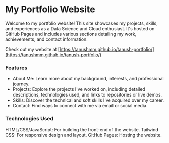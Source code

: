 # My Portfolio Website

Welcome to my portfolio website! This site showcases my projects, skills, and experiences as a Data Science and Cloud enthusiast. It's hosted on GitHub Pages and includes various sections detailing my work, achievements, and contact information.

Check out my website at [https://tanushmm.github.io/tanush-portfolio/](https://tanushmm.github.io/tanush-portfolio/)

### Features

- About Me: Learn more about my background, interests, and professional journey.
- Projects: Explore the projects I've worked on, including detailed descriptions, technologies used, and links to repositories or live demos.
- Skills: Discover the technical and soft skills I've acquired over my career.
- Contact: Find ways to connect with me via email or social media.

### Technologies Used

HTML/CSS/JavaScript: For building the front-end of the website.
Tailwind CSS: For responsive design and layout.
GitHub Pages: Hosting the website.
